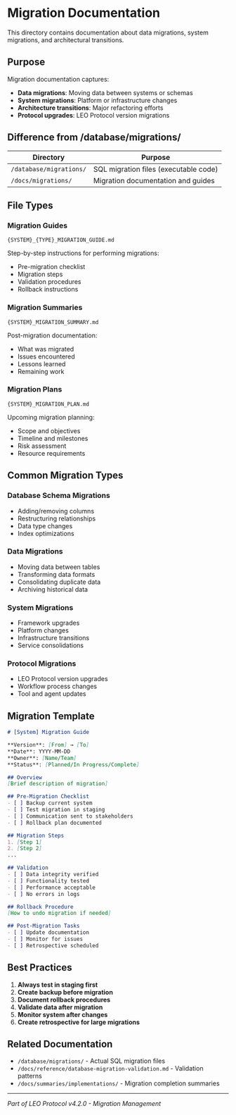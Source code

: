 # Migration Documentation

This directory contains documentation about data migrations, system migrations, and architectural transitions.

## Purpose

Migration documentation captures:
- **Data migrations**: Moving data between systems or schemas
- **System migrations**: Platform or infrastructure changes
- **Architecture transitions**: Major refactoring efforts
- **Protocol upgrades**: LEO Protocol version migrations

## Difference from /database/migrations/

| Directory | Purpose |
|-----------|---------|
| `/database/migrations/` | SQL migration files (executable code) |
| `/docs/migrations/` | Migration documentation and guides |

## File Types

### Migration Guides
```
{SYSTEM}_{TYPE}_MIGRATION_GUIDE.md
```

Step-by-step instructions for performing migrations:
- Pre-migration checklist
- Migration steps
- Validation procedures
- Rollback instructions

### Migration Summaries
```
{SYSTEM}_MIGRATION_SUMMARY.md
```

Post-migration documentation:
- What was migrated
- Issues encountered
- Lessons learned
- Remaining work

### Migration Plans
```
{SYSTEM}_MIGRATION_PLAN.md
```

Upcoming migration planning:
- Scope and objectives
- Timeline and milestones
- Risk assessment
- Resource requirements

## Common Migration Types

### Database Schema Migrations
- Adding/removing columns
- Restructuring relationships
- Data type changes
- Index optimizations

### Data Migrations
- Moving data between tables
- Transforming data formats
- Consolidating duplicate data
- Archiving historical data

### System Migrations
- Framework upgrades
- Platform changes
- Infrastructure transitions
- Service consolidations

### Protocol Migrations
- LEO Protocol version upgrades
- Workflow process changes
- Tool and agent updates

## Migration Template

```markdown
# [System] Migration Guide

**Version**: [From] → [To]
**Date**: YYYY-MM-DD
**Owner**: [Name/Team]
**Status**: [Planned/In Progress/Complete]

## Overview
[Brief description of migration]

## Pre-Migration Checklist
- [ ] Backup current system
- [ ] Test migration in staging
- [ ] Communication sent to stakeholders
- [ ] Rollback plan documented

## Migration Steps
1. [Step 1]
2. [Step 2]
...

## Validation
- [ ] Data integrity verified
- [ ] Functionality tested
- [ ] Performance acceptable
- [ ] No errors in logs

## Rollback Procedure
[How to undo migration if needed]

## Post-Migration Tasks
- [ ] Update documentation
- [ ] Monitor for issues
- [ ] Retrospective scheduled
```

## Best Practices

1. **Always test in staging first**
2. **Create backup before migration**
3. **Document rollback procedures**
4. **Validate data after migration**
5. **Monitor system after changes**
6. **Create retrospective for large migrations**

## Related Documentation

- `/database/migrations/` - Actual SQL migration files
- `/docs/reference/database-migration-validation.md` - Validation patterns
- `/docs/summaries/implementations/` - Migration completion summaries

---

*Part of LEO Protocol v4.2.0 - Migration Management*
